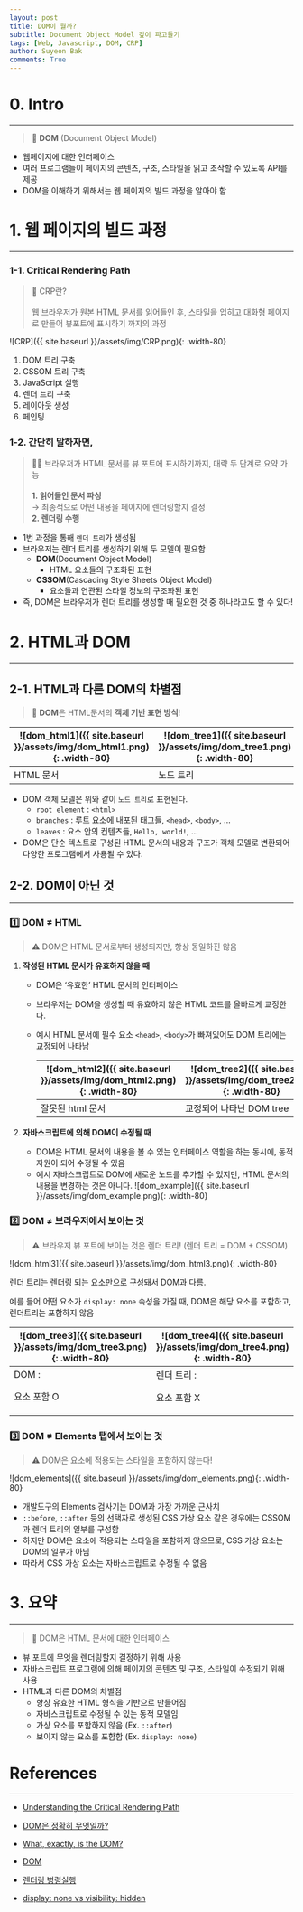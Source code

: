 ```yaml
---
layout: post
title: DOM이 뭘까?
subtitle: Document Object Model 깊이 파고들기
tags: [Web, Javascript, DOM, CRP]
author: Suyeon Bak
comments: True
---
```


# 0. Intro

---

> 📄 **DOM** (Document Object Model)

- 웹페이지에 대한 인터페이스
- 여러 프로그램들이 페이지의 콘텐츠, 구조, 스타일을 읽고 조작할 수 있도록 API를 제공
- DOM을 이해하기 위해서는 웹 페이지의 빌드 과정을 알아야 함

# 1. 웹 페이지의 빌드 과정

---

### 1-1. Critical Rendering Path

> 🎨 CRP란? <br><br> 웹 브라우저가 원본 HTML 문서를 읽어들인 후, 스타일을 입히고 대화형 페이지로 만들어 뷰포트에 표시하기 까지의 과정

![CRP]({{ site.baseurl }}/assets/img/CRP.png){: .width-80}

1. DOM 트리 구축
2. CSSOM 트리 구축
3. JavaScript 실행
4. 렌더 트리 구축
5. 레이아웃 생성
6. 페인팅

### 1-2. 간단히 말하자면,

> ☝🏻 브라우저가 HTML 문서를 뷰 포트에 표시하기까지, 대략 두 단계로 요약 가능 <br><br> **1. 읽어들인 문서 파싱** <br> → 최종적으로 어떤 내용을 페이지에 렌더링할지 결정
> <br>**2. 렌더링 수행**

- 1번 과정을 통해 `렌더 트리`가 생성됨
- 브라우저는 렌더 트리를 생성하기 위해 두 모델이 필요함
  - **DOM**(Document Object Model)
    - HTML 요소들의 구조화된 표현
  - **CSSOM**(Cascading Style Sheets Object Model)
    - 요소들과 연관된 스타일 정보의 구조화된 표현
- 즉, DOM은 브라우저가 렌더 트리를 생성할 때 필요한 것 중 하나라고도 할 수 있다!

# 2. HTML과 DOM

---

## 2-1. HTML과 다른 DOM의 차별점

> 🌳 **DOM**은 HTML문서의 **객체 기반 표현 방식**!

| ![dom_html1]({{ site.baseurl }}/assets/img/dom_html1.png){: .width-80} | ![dom_tree1]({{ site.baseurl }}/assets/img/dom_tree1.png){: .width-80} |
| ---------------------------------------------------------------------- | ---------------------------------------------------------------------- |
| HTML 문서                                                              | 노드 트리                                                              |

- DOM 객체 모델은 위와 같이 `노드 트리`로 표현된다.
  - `root element` : `<html>`
  - `branches` : 루트 요소에 내포된 태그들, `<head>`, `<body>`, ...
  - `leaves` : 요소 안의 컨텐츠들, `Hello, world!`, …
- DOM은 단순 텍스트로 구성된 HTML 문서의 내용과 구조가 객체 모델로 변환되어 다양한 프로그램에서 사용될 수 있다.

## 2-2. DOM이 아닌 것

---

### 1️⃣ DOM ≠ HTML

> ⚠️ DOM은 HTML 문서로부터 생성되지만,
> 항상 동일하진 않음

1. **작성된 HTML 문서가 유효하지 않을 때**

   - DOM은 ‘유효한’ HTML 문서의 인터페이스
   - 브라우저는 DOM을 생성할 때 유효하지 않은 HTML 코드를 올바르게 교정한다.
   - 예시
     HTML 문서에 필수 요소 `<head>`, `<body>`가 빠져있어도 DOM 트리에는 교정되어 나타남

     | ![dom_html2]({{ site.baseurl }}/assets/img/dom_html2.png){: .width-80} | ![dom_tree2]({{ site.baseurl }}/assets/img/dom_tree2.png){: .width-80} |
     | ---------------------------------------------------------------------- | ---------------------------------------------------------------------- |
     | 잘못된 html 문서                                                       | 교정되어 나타난 DOM tree                                               |

2. **자바스크립트에 의해 DOM이 수정될 때**
   - DOM은 HTML 문서의 내용을 볼 수 있는 인터페이스 역할을 하는 동시에, 동적 자원이 되어 수정될 수 있음
   - 예시
     자바스크립트로 DOM에 새로운 노드를 추가할 수 있지만, HTML 문서의 내용을 변경하는 것은 아니다.
     ![dom_example]({{ site.baseurl }}/assets/img/dom_example.png){: .width-80}

### 2️⃣ DOM ≠ 브라우저에서 보이는 것

> ⚠️ 브라우저 뷰 포트에 보이는 것은 렌더 트리!
> (렌더 트리 = DOM + CSSOM)

![dom_html3]({{ site.baseurl }}/assets/img/dom_html3.png){: .width-80}

렌더 트리는 렌더링 되는 요소만으로 구성돼서 DOM과 다름.

예를 들어 어떤 요소가 `display: none` 속성을 가질 때, DOM은 해당 요소를 포함하고, 렌더트리는 포함하지 않음

| ![dom_tree3]({{ site.baseurl }}/assets/img/dom_tree3.png){: .width-80} | ![dom_tree4]({{ site.baseurl }}/assets/img/dom_tree4.png){: .width-80} |
| ---------------------------------------------------------------------- | ---------------------------------------------------------------------- |
| DOM : <p> 요소 포함 O                                                  | 렌더 트리 : <p> 요소 포함 X                                            |

### 3️⃣ DOM ≠ Elements 탭에서 보이는 것

> ⚠️ DOM은 요소에 적용되는 스타일을 포함하지 않는다!

![dom_elements]({{ site.baseurl }}/assets/img/dom_elements.png){: .width-80}

- 개발도구의 Elements 검사기는 DOM과 가장 가까운 근사치
- `::before`, `::after` 등의 선택자로 생성된 CSS 가상 요소 같은 경우에는 CSSOM과 렌더 트리의 일부를 구성함
- 하지만 DOM은 요소에 적용되는 스타일을 포함하지 않으므로, CSS 가상 요소는 DOM의 일부가 아님
- 따라서 CSS 가상 요소는 자바스크립트로 수정될 수 없음

# 3. 요약

---

> 📌 DOM은 HTML 문서에 대한 인터페이스

- 뷰 포트에 무엇을 렌더링할지 결정하기 위해 사용
- 자바스크립트 프로그램에 의해 페이지의 콘텐츠 및 구조, 스타일이 수정되기 위해 사용
- HTML과 다른 DOM의 차별점
  - 항상 유효한 HTML 형식을 기반으로 만들어짐
  - 자바스크립트로 수정될 수 있는 동적 모델임
  - 가상 요소를 포함하지 않음 (Ex. `::after`)
  - 보이지 않는 요소를 포함함 (Ex. `display: none`)

# References

---

- [Understanding the Critical Rendering Path](https://bitsofco.de/understanding-the-critical-rendering-path/)

- [DOM은 정확히 무엇일까?](https://wit.nts-corp.com/2019/02/14/5522)

- [What, exactly, is the DOM?](https://bitsofco.de/what-exactly-is-the-dom/?utm_source=CSS-Weekly&utm_campaign=Issue-341&utm_medium=email)

- [DOM](https://dom.spec.whatwg.org/#introduction-to-the-dom)

- [렌더링 병령실행](https://davidhwang.netlify.app/Developments/browser-rendering-process/)

- [display: none vs visibility: hidden](https://leeproblog.tistory.com/80)
